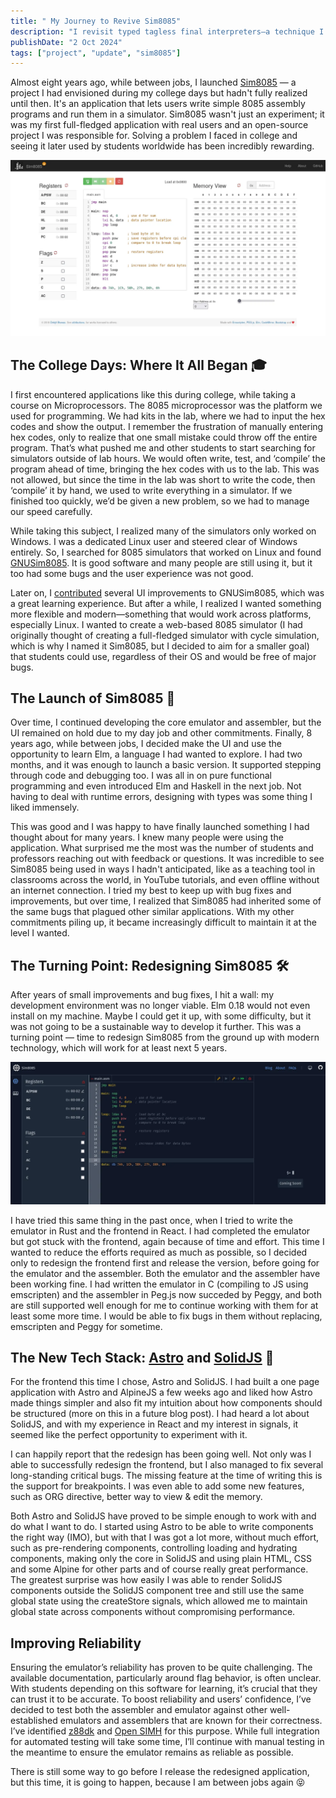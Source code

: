 ```yaml
---
title: " My Journey to Revive Sim8085"
description: "I revisit typed tagless final interpreters—a technique I found fascinating years ago—to deepen my understanding using TypeScript examples."
publishDate: "2 Oct 2024"
tags: ["project", "update", "sim8085"]
---
```


Almost eight years ago, while between jobs, I launched [Sim8085](https://www.sim8085.com) — a project I had envisioned during my college days but hadn't fully realized until then. It's an application that lets users write simple 8085 assembly programs and run them in a simulator. Sim8085 wasn't just an experiment; it was my first full-fledged application with real users and an open-source project I was responsible for. Solving a problem I faced in college and seeing it later used by students worldwide has been incredibly rewarding.

![Sim8085 V1 Screenshot](./sim8085-v1.webp)

## The College Days: Where It All Began 🎓

I first encountered applications like this during college, while taking a course on Microprocessors. The 8085 microprocessor was the platform we used for programming. We had kits in the lab, where we had to input the hex codes and show the output. I remember the frustration of manually entering hex codes, only to realize that one small mistake could throw off the entire program. That’s what pushed me and other students to start searching for simulators outside of lab hours. We would often write, test, and ‘compile’ the program ahead of time, bringing the hex codes with us to the lab. This was not allowed, but since the time in the lab was short to write the code, then ‘compile’ it by hand, we used to write everything in a simulator. If we finished too quickly, we’d be given a new problem, so we had to manage our speed carefully.

While taking this subject, I realized many of the simulators only worked on Windows. I was a dedicated Linux user and steered clear of Windows entirely. So, I searched for 8085 simulators that worked on Linux and found [GNUSim8085](https://gnusim8085.srid.ca/). It is good software and many people are still using it, but it too had some bugs and the user experience was not good.

Later on, I [contributed](https://gnusim8085.srid.ca/halloffame) several UI improvements to GNUSim8085, which was a great learning experience. But after a while, I realized I wanted something more flexible and modern—something that would work across platforms, especially Linux. I wanted to create a web-based 8085 simulator (I had originally thought of creating a full-fledged simulator with cycle simulation, which is why I named it Sim8085, but I decided to aim for a smaller goal) that students could use, regardless of their OS and would be free of major bugs.

## The Launch of Sim8085 🚀

Over time, I continued developing the core emulator and assembler, but the UI remained on hold due to my day job and other commitments. Finally, 8 years ago, while between jobs, I decided make the UI and use the opportunity to learn Elm, a language I had wanted to explore. I had two months, and it was enough to launch a basic version. It supported stepping through code and debugging too. I was all in on pure functional programming and even introduced Elm and Haskell in the next job. Not having to deal with runtime errors, designing with types was some thing I liked immensely.

This was good and I was happy to have finally launched something I had thought about for many years. I knew many people were using the application. What surprised me the most was the number of students and professors reaching out with feedback or questions. It was incredible to see Sim8085 being used in ways I hadn't anticipated, like as a teaching tool in classrooms across the world, in YouTube tutorials, and even offline without an internet connection. I tried my best to keep up with bug fixes and improvements, but over time, I realized that Sim8085 had inherited some of the same bugs that plagued other similar applications. With my other commitments piling up, it became increasingly difficult to maintain it at the level I wanted.

## The Turning Point: Redesigning Sim8085 🛠️

After years of small improvements and bug fixes, I hit a wall: my development environment was no longer viable. Elm 0.18 would not even install on my machine. Maybe I could get it up, with some difficulty, but it was not going to be a sustainable way to develop it further. This was a turning point — time to redesign Sim8085 from the ground up with modern technology, which will work for at least next 5 years.

![Sim8085 V2 Screenshot](./sim8085-v2.webp)

I have tried this same thing in the past once, when I tried to write the emulator in Rust and the frontend in React. I had completed the emulator but got stuck with the frontend, again because of time and effort. This time I wanted to reduce the efforts required as much as possible, so I decided only to redesign the frontend first and release the version, before going for the emulator and the assembler. Both the emulator and the assembler have been working fine. I had written the emulator in C (compiling to JS using emscripten) and the assembler in Peg.js now succeded by Peggy, and both are still supported well enough for me to continue working with them for at least some more time. I would be able to fix bugs in them without replacing, emscripten and Peggy for sometime.

## The New Tech Stack: [Astro](https://astro.build/) and [SolidJS](https://www.solidjs.com/) 🌟

For the frontend this time I chose, Astro and SolidJS. I had built a one page application with Astro and AlpineJS a few weeks ago and liked how Astro made things simpler and also fit my intuition about how components should be structured (more on this in a future blog post). I had heard a lot about SolidJS, and with my experience in React and my interest in signals, it seemed like the perfect opportunity to experiment with it.

I can happily report that the redesign has been going well. Not only was I able to successfully redesign the frontend, but I also managed to fix several long-standing critical bugs. The missing feature at the time of writing this is the support for breakpoints. I was even able to add some new features, such as ORG directive, better way to view & edit the memory.

Both Astro and SolidJS have proved to be simple enough to work with and do what I want to do. I started using Astro to be able to write components the right way (IMO), but with that I was got a lot more, without much effort, such as pre-rendering components, controlling loading and hydrating components, making only the core in SolidJS and using plain HTML, CSS and some Alpine for other parts and of course really great performance. The greatest surprise was how easily I was able to render SolidJS components outside the SolidJS component tree and still use the same global state using the createStore signals, which allowed me to maintain global state across components without compromising performance.

## Improving Reliability

Ensuring the emulator’s reliability has proven to be quite challenging. The available documentation, particularly around flag behavior, is often unclear. With students depending on this software for learning, it’s crucial that they can trust it to be accurate. To boost reliability and users’ confidence, I’ve decided to test both the assembler and emulator against other well-established emulators and assemblers that are known for their correctness. I’ve identified [z88dk](https://z88dk.org/site/) and [Open SIMH](https://opensimh.org/) for this purpose. While full integration for automated testing will take some time, I’ll continue with manual testing in the meantime to ensure the emulator remains as reliable as possible.

There is still some way to go before I release the redesigned application, but this time, it is going to happen, because I am between jobs again 😝
